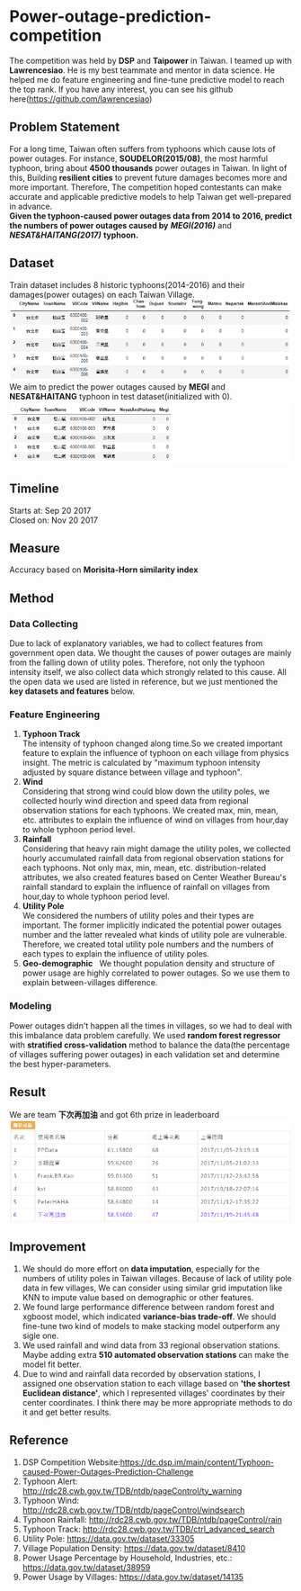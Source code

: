 # Power-outage-prediction-competition
The competition was held by **DSP** and **Taipower** in Taiwan. I teamed up with **Lawrencesiao**. He is my best teammate and mentor in data science. He helped me do feature engineering and fine-tune predictive model to reach the top rank. If you have any interest, you can see his github here(https://github.com/lawrencesiao)
## Problem Statement
For a long time, Taiwan often suffers from typhoons which cause lots of power outages. For instance, **SOUDELOR(2015/08)**, the most harmful typhoon, bring about **4500 thousands** power outages in Taiwan. In light of this, Building **resilient cities** to prevent future damages becomes more and more important. Therefore, The competition hoped contestants can make accurate and applicable predictive models to help Taiwan get well-prepared in advance.  
**Given the typhoon-caused power outages data from 2014 to 2016, predict the numbers of power outages caused by** ***MEGI(2016)*** and ***NESAT&HAITANG(2017)*** **typhoon.**
## Dataset
Train dataset includes 8 historic typhoons(2014-2016) and their damages(power outages) on each Taiwan Village.  
![image](https://github.com/Tang-Li-Jen/Power-outage-prediction-competition/blob/master/images/train.PNG)  
We aim to predict the power outages caused by **MEGI** and **NESAT&HAITANG** typhoon in test dataset(initialized with 0).  
![image](https://github.com/Tang-Li-Jen/Power-outage-prediction-competition/blob/master/images/test.PNG)
## Timeline
Starts at: Sep 20 2017  
Closed on: Nov 20 2017
## Measure
Accuracy based on **Morisita-Horn similarity index**
## Method
### Data Collecting
Due to lack of explanatory variables, we had to collect features from government open data. We thought the causes of power outages are mainly from the falling down of utility poles. Therefore, not only the typhoon intensity itself, we also collect data which strongly related to this cause. All the open data we used are listed in reference, but we just mentioned the **key datasets and features** below. 
### Feature Engineering
1. **Typhoon Track**  
The intensity of typhoon changed along time.So we created important feature to explain the influence of typhoon on each village from physics insight. The metric is calculated by "maximum typhoon intensity adjusted by square distance between village and typhoon".
2. **Wind**  
Considering that strong wind could blow down the utility poles, we collected hourly wind direction and speed data from regional observation stations for each typhoons. We created max, min, mean, etc. attributes to explain the influence of wind on villages from hour,day to whole typhoon period level.
3. **Rainfall**  
Considering that heavy rain might damage the utility poles, we collected hourly accumulated rainfall data from regional observation stations for each typhoons. Not only max, min, mean, etc. distribution-related attributes, we also created features based on Center Weather Bureau's rainfall standard to explain the influence of rainfall on villages from hour,day to whole typhoon period level.
4. **Utility Pole**  
We considered the numbers of utility poles and their types are important. The former implicitly indicated the potential power outages number and the latter revealed what kinds of utility pole are vulnerable. Therefore, we created total utility pole numbers and the numbers of each types to explain the influence of utility poles.
5. **Geo-demographic**  
We thought population density and structure of power usage are highly correlated to power outages. So we use them to explain between-villages difference.
### Modeling
Power outages didn't happen all the times in villages, so we had to deal with this imbalance data problem carefully. We used **random forest regressor** with **stratified cross-validation** method to balance the data(the percentage of villages suffering power outages) in each validation set and determine the best hyper-parameters. 
## Result
We are team **下次再加油** and got 6th prize in leaderboard  
![image](https://github.com/Tang-Li-Jen/Power-outage-prediction-competition/blob/master/images/rank.PNG)

## Improvement
1. We should do more effort on **data imputation**, especially for the numbers of utility poles in Taiwan villages. Because of lack of utility pole data in few villages, We can consider using similar grid imputation like KNN to impute value based on demographic or other features.
2. We found large performance difference between random forest and xgboost model, which indicated **variance-bias trade-off**. We should fine-tune two kind of models to make stacking model outperform any sigle one.
3. We used rainfall and wind data from 33 regional observation stations. Maybe adding extra **510 automated observation stations** can make the model fit better.
4. Due to wind and rainfall data recorded by observation stations, I assigned one observation station to each village based on **'the shortest Euclidean distance'**, which I represented villages' coordinates by their center coordinates. I think there may be more appropriate methods to do it and get better results.
## Reference
1. DSP Competition Website:https://dc.dsp.im/main/content/Typhoon-caused-Power-Outages-Prediction-Challenge
2. Typhoon Alert: http://rdc28.cwb.gov.tw/TDB/ntdb/pageControl/ty_warning
3. Typhoon Wind: http://rdc28.cwb.gov.tw/TDB/ntdb/pageControl/windsearch
4. Typhoon Rainfall: http://rdc28.cwb.gov.tw/TDB/ntdb/pageControl/rain
5. Typhoon Track: http://rdc28.cwb.gov.tw/TDB/ctrl_advanced_search
6. Utility Pole: https://data.gov.tw/dataset/33305
7. Village Population Density: https://data.gov.tw/dataset/8410
8. Power Usage Percentage by Household, Industries, etc.: https://data.gov.tw/dataset/38959
9. Power Usage by Villages: https://data.gov.tw/dataset/14135
